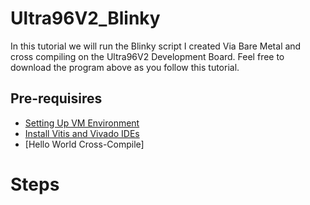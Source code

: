 # Ultra96V2_Blinky
In this tutorial we will run the Blinky script I created Via Bare Metal and cross compiling on the Ultra96V2 Development Board.
Feel free to download the program above as you follow this tutorial.
## Pre-requisires
- [Setting Up VM Environment](https://github.com/abdoo8080/tutorials/blob/main/virtual_machine_setup/tutorial.md)
- [Install Vitis and Vivado IDEs](https://github.com/abdoo8080/tutorials/blob/main/install_vitis_and_vivado/install_vitis_and_vivado.md)
- [Hello World Cross-Compile]

# Steps
